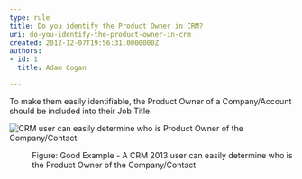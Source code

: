 ```yaml
---
type: rule
title: Do you identify the Product Owner in CRM?
uri: do-you-identify-the-product-owner-in-crm
created: 2012-12-07T19:56:31.0000000Z
authors:
- id: 1
  title: Adam Cogan

---
```


 
To make them easily identifiable​, the Product Owner of a Company/Account should be included into their Job Title.
 <dl class="badImage">          <dt><img src="/Communication/RulesToBetterCRMForUsers/PublishingImages/BetterCRMDataGoodExam.jpg" alt="CRM user can easily determine who is Product Owner of the Company/Contact."></dt></dl><dl class="goodImage">          <dd>
            Figure&#58; Good Example -​&#160;A&#160;CRM 2013 user can easily determine who is the Product Owner of the Company/Contact</dd>
        </dl>
